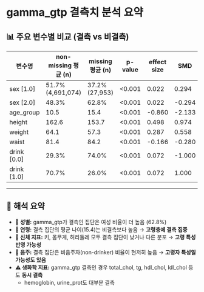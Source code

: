 # gamma_gtp 결측치 분석 요약

## 📊 주요 변수별 비교 (결측 vs 비결측)

| 변수명         | non-missing 평균 (n) | missing 평균 (n) | p-value | effect size | SMD    |
|----------------|-----------------------|--------------------|---------|--------------|--------|
| sex [1.0]      | 51.7% (4,691,074)     | 37.2% (27,953)     | <0.001  | 0.022        | 0.294  |
| sex [2.0]      | 48.3%                 | 62.8%              | <0.001  | 0.022        | -0.294 |
| age_group      | 10.5                  | 15.4               | <0.001  | -0.860       | -2.133 |
| height         | 162.6                 | 153.7              | <0.001  | 0.498        | 0.974  |
| weight         | 64.1                  | 57.3               | <0.001  | 0.287        | 0.558  |
| waist          | 81.4                  | 84.2               | <0.001  | -0.166       | -0.280 |
| drink [0.0]    | 29.3%                 | 74.0%              | <0.001  | 0.072        | -1.000 |
| drink [1.0]    | 70.7%                 | 26.0%              | <0.001  | 0.072        | 1.000  |

---

## 🧾 해석 요약

- **🚫 성별:** gamma_gtp가 결측인 집단은 여성 비율이 더 높음 (62.8%)
- **🚫 연령:** 결측 집단의 평균 나이(15.4)는 비결측보다 높음 → **고령층에 결측 집중**
- **🚫 신체 지표:** 키, 몸무게, 허리둘레 모두 결측 집단이 낮거나 다른 분포 → **고령 특성 반영 가능성**
- **🚫 음주:** 결측 집단은 비음주자(non-drinker) 비율이 현저히 높음 → **고령자 특성일 가능성도 있음**
- **⚠️ 생화학 지표:** gamma_gtp 결측인 경우 total_chol, tg, hdl_chol, ldl_chol 등도 **동시 결측**
  - hemoglobin, urine_prot도 대부분 결측
